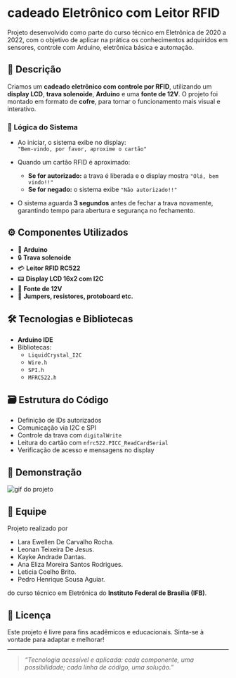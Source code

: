 # cadeado Eletrônico com Leitor RFID

Projeto desenvolvido como parte do curso técnico em Eletrônica de 2020 a 2022, com o objetivo de aplicar na prática os conhecimentos adquiridos em sensores, controle com Arduino, eletrônica básica e automação.

## 🔐 Descrição

Criamos um **cadeado eletrônico com controle por RFID**, utilizando um **display LCD**, **trava solenoide**, **Arduino** e uma **fonte de 12V**. O projeto foi montado em formato de **cofre**, para tornar o funcionamento mais visual e interativo.

### 🧠 Lógica do Sistema

- Ao iniciar, o sistema exibe no display:  
  `"Bem-vindo, por favor, aproxime o cartão"`

- Quando um cartão RFID é aproximado:
  - **Se for autorizado:** a trava é liberada e o display mostra `"Olá, bem vindo!!"`
  - **Se for negado:** o sistema exibe `"Não autorizado!!"`

- O sistema aguarda **3 segundos** antes de fechar a trava novamente, garantindo tempo para abertura e segurança no fechamento.

## ⚙️ Componentes Utilizados

- 🔄 **Arduino**
- 🔒 **Trava solenoide**
- 💳 **Leitor RFID RC522**
- 📟 **Display LCD 16x2 com I2C**
- 🔌 **Fonte de 12V**
- 🧠 **Jumpers, resistores, protoboard etc.**

## 🛠️ Tecnologias e Bibliotecas

- **Arduino IDE**
- Bibliotecas:
  - `LiquidCrystal_I2C`
  - `Wire.h`
  - `SPI.h`
  - `MFRC522.h`

## 🗃️ Estrutura do Código

- Definição de IDs autorizados
- Comunicação via I2C e SPI
- Controle da trava com `digitalWrite`
- Leitura do cartão com `mfrc522.PICC_ReadCardSerial`
- Verificação de acesso e mensagens no display

## 📸 Demonstração


![gif do projeto](./imagens/IMG_8924.gif)

## 👥 Equipe

Projeto realizado por 
- Lara Ewellen De Carvalho Rocha.
- Leonan Teixeira De Jesus.
- Kayke Andrade Dantas.
- Ana Eliza Moreira Santos Rodrigues.
- Leticia Coelho Brito.
- Pedro Henrique Sousa Aguiar.

do curso técnico em Eletrônica do **Instituto Federal de Brasília (IFB)**.

## 🧾 Licença

Este projeto é livre para fins acadêmicos e educacionais. Sinta-se à vontade para adaptar e melhorar!

---

> _“Tecnologia acessível e aplicada: cada componente, uma possibilidade; cada linha de código, uma solução.”_
